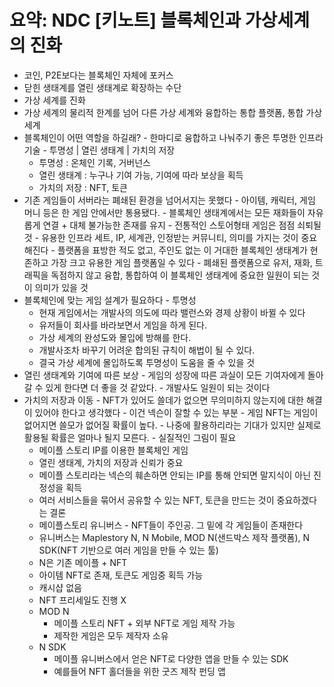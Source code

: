 # 요약: NDC [키노트] 블록체인과 가상세계의 진화

-  코인, P2E보다는 블록체인 자체에 포커스
-  닫힌 생태계를 열린 생태계로 확장하는 수단
-  가상 세계를 진화
  -  가상 세계의 물리적 한계를 넘어 다른 가상 세계와 융합하는 통합 플랫폼, 통합 가상 세계
  -  블록체인이 어떤 역할을 하길래?
    -  한마디로 융합하고 나눠주기 좋은 투명한 인프라 기술
    -  투명성 | 열린 생태계 | 가치의 저장
      -  투명성 : 온체인 기록, 거버넌스
      -  열린 생태계 : 누구나 기여 가능, 기여에 따라 보상을 획득
      -  가치의 저장 : NFT, 토큰
  -  기존 게임들이 서버라는 폐쇄된 환경을 넘어서지는 못했다
    -  아이템, 캐릭터, 게임 머니 등은 한 게임 안에서만 통용됐다.
    -  블록체인 생태계에서는 모든 재화들이 자유롭게 연결 + 대체 불가능한 존재를 유지
    -  전통적인 스토어형태 게임은 점점 쇠퇴될 것
    -  유용한 인프라 세트, IP, 세계관, 인정받는 커뮤니티, 의미를 가지는 것이 중요해진다
    -  플랫폼을 표방한 적도 없고, 주인도 없는 이 거대한 블록체인 생태계가 현존하고 가장 크고 유용한 게임 플랫폼일 수 있다
    -  폐쇄된 플랫폼으로 유저, 재화, 트래픽을 독점하지 않고 융합, 통합하여 이 블록체인 생태계에 중요한 일원이 되는 것이 의미가 있을 것
  -  블록체인에 맞는 게임 설계가 필요하다
    -  투명성
      -  현재 게임에서는 개발사의 의도에 따라 밸런스와 경제 상황이 바뀔 수 있다
      -  유저들이 회사를 바라보면서 게임을 하게 된다.
      -  가상 세계의 완성도와 몰입에 방해를 한다.
      -  개발사조차 바꾸기 어려운 합의된 규칙이 해법이 될 수 있다.
      -  결국 가상 세계에 몰입하도록 투명성이 도움을 줄 수 있을 것
  -  열린 생태계와 기여에 따른 보상
    -  게임의 성장에 따른 과실이 모든 기여자에게 돌아갈 수 있게 한다면 더 좋을 것 같았다.
    -  개발사도 일원이 되는 것이다
  -  가치의 저장과 이동
    -  NFT가 있어도 쓸데가 없으면 무의미하지 않는지에 대한 해결이 있어야 한다고 생각했다
    -  이건 넥슨이 잘할 수 있는 부분
    -  게임 NFT는 게임이 없어지면 쓸모가 없어질 확률이 높다.
    -  나중에 활용하리라는 기대가 있지만 실제로 활용될 확률은 얼마나 될지 모른다.
    -  실질적인 그림이 필요
      -  메이플 스토리 IP를 이용한 블록체인 게임
      -  열린 생태계, 가치의 저장과 신뢰가 중요
      -  메이플 스토리라는 넥슨의 훼손하면 안되는 IP를 통해 안되면 말지식이 아닌 진정성을 획득
      -  여러 서비스들을 묶어서 공유할 수 있는 NFT, 토큰을 만드는 것이 중요하겠다는 결론
      -  메이플스토리 유니버스 - NFT들이 주인공. 그 밑에 각 게임들이 존재한다
      -  유니버스는 Maplestory N, N Mobile, MOD N(샌드박스 제작 플랫폼), N SDK(NFT 기반으로 여러 게임을 만들 수 있는 툴)
      -  N은 기존 메이플 + NFT
        -  아이템 NFT로 존재, 토큰도 게임중 획득 가능
        -  캐시샵 없음
        -  NFT 프리세일도 진행 X
      - MOD N
        -  메이플 스토리 NFT + 외부 NFT로 게임 제작 가능
        -  제작한 게임은 모두 제작자 소유
      - N SDK
        -  메이플 유니버스에서 얻은 NFT로 다양한 앱을 만들 수 있는 SDK
        -  예를들어 NFT 홀더들을 위한 굿즈 제작 펀딩 앱
  
